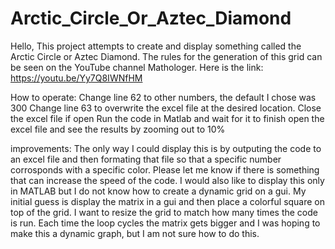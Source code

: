 # Arctic_Circle_Or_Aztec_Diamond
Hello, This project attempts to create and display something called the Arctic Circle or Aztec Diamond.
The rules for the generation of this grid can be seen on the YouTube channel Mathologer. Here is the link:
https://youtu.be/Yy7Q8IWNfHM

How to operate:
Change line 62 to other numbers, the default I chose was 300
Change line 63 to overwrite the excel file at the desired location.
Close the excel file if open
Run the code in Matlab and wait for it to finish
open the excel file and see the results by zooming out to 10%

improvements:
The only way I could display this is by outputing the code to an excel file and then formating that file so that a specific number corrosponds with a specific color. Please let me know if there is something that can increase the speed of the code. I would also like to display this only in MATLAB but I do not know how to create a dynamic grid on a gui. My initial guess is display the matrix in a gui and then place a colorful square on top of the grid. I want to resize the grid to match how many times the code is run. Each time the loop cycles the matrix gets bigger and I was hoping to make this a dynamic graph, but I am not sure how to do this.
